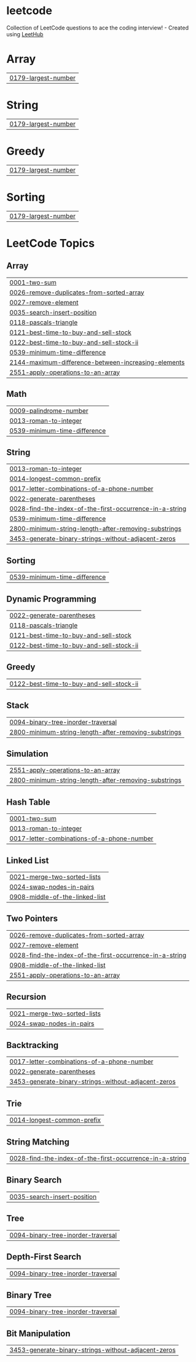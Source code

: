 # leetcode
Collection of LeetCode questions to ace the coding interview! - Created using [LeetHub](https://github.com/QasimWani/LeetHub)


# Array
|  |
| ------- |
| [0179-largest-number](https://github.com/zhal7779/leetcode/tree/master/0179-largest-number) |
# String
|  |
| ------- |
| [0179-largest-number](https://github.com/zhal7779/leetcode/tree/master/0179-largest-number) |
# Greedy
|  |
| ------- |
| [0179-largest-number](https://github.com/zhal7779/leetcode/tree/master/0179-largest-number) |
# Sorting
|  |
| ------- |
| [0179-largest-number](https://github.com/zhal7779/leetcode/tree/master/0179-largest-number) |
<!---LeetCode Topics Start-->
# LeetCode Topics
## Array
|  |
| ------- |
| [0001-two-sum](https://github.com/zhal7779/leetcode/tree/master/0001-two-sum) |
| [0026-remove-duplicates-from-sorted-array](https://github.com/zhal7779/leetcode/tree/master/0026-remove-duplicates-from-sorted-array) |
| [0027-remove-element](https://github.com/zhal7779/leetcode/tree/master/0027-remove-element) |
| [0035-search-insert-position](https://github.com/zhal7779/leetcode/tree/master/0035-search-insert-position) |
| [0118-pascals-triangle](https://github.com/zhal7779/leetcode/tree/master/0118-pascals-triangle) |
| [0121-best-time-to-buy-and-sell-stock](https://github.com/zhal7779/leetcode/tree/master/0121-best-time-to-buy-and-sell-stock) |
| [0122-best-time-to-buy-and-sell-stock-ii](https://github.com/zhal7779/leetcode/tree/master/0122-best-time-to-buy-and-sell-stock-ii) |
| [0539-minimum-time-difference](https://github.com/zhal7779/leetcode/tree/master/0539-minimum-time-difference) |
| [2144-maximum-difference-between-increasing-elements](https://github.com/zhal7779/leetcode/tree/master/2144-maximum-difference-between-increasing-elements) |
| [2551-apply-operations-to-an-array](https://github.com/zhal7779/leetcode/tree/master/2551-apply-operations-to-an-array) |
## Math
|  |
| ------- |
| [0009-palindrome-number](https://github.com/zhal7779/leetcode/tree/master/0009-palindrome-number) |
| [0013-roman-to-integer](https://github.com/zhal7779/leetcode/tree/master/0013-roman-to-integer) |
| [0539-minimum-time-difference](https://github.com/zhal7779/leetcode/tree/master/0539-minimum-time-difference) |
## String
|  |
| ------- |
| [0013-roman-to-integer](https://github.com/zhal7779/leetcode/tree/master/0013-roman-to-integer) |
| [0014-longest-common-prefix](https://github.com/zhal7779/leetcode/tree/master/0014-longest-common-prefix) |
| [0017-letter-combinations-of-a-phone-number](https://github.com/zhal7779/leetcode/tree/master/0017-letter-combinations-of-a-phone-number) |
| [0022-generate-parentheses](https://github.com/zhal7779/leetcode/tree/master/0022-generate-parentheses) |
| [0028-find-the-index-of-the-first-occurrence-in-a-string](https://github.com/zhal7779/leetcode/tree/master/0028-find-the-index-of-the-first-occurrence-in-a-string) |
| [0539-minimum-time-difference](https://github.com/zhal7779/leetcode/tree/master/0539-minimum-time-difference) |
| [2800-minimum-string-length-after-removing-substrings](https://github.com/zhal7779/leetcode/tree/master/2800-minimum-string-length-after-removing-substrings) |
| [3453-generate-binary-strings-without-adjacent-zeros](https://github.com/zhal7779/leetcode/tree/master/3453-generate-binary-strings-without-adjacent-zeros) |
## Sorting
|  |
| ------- |
| [0539-minimum-time-difference](https://github.com/zhal7779/leetcode/tree/master/0539-minimum-time-difference) |
## Dynamic Programming
|  |
| ------- |
| [0022-generate-parentheses](https://github.com/zhal7779/leetcode/tree/master/0022-generate-parentheses) |
| [0118-pascals-triangle](https://github.com/zhal7779/leetcode/tree/master/0118-pascals-triangle) |
| [0121-best-time-to-buy-and-sell-stock](https://github.com/zhal7779/leetcode/tree/master/0121-best-time-to-buy-and-sell-stock) |
| [0122-best-time-to-buy-and-sell-stock-ii](https://github.com/zhal7779/leetcode/tree/master/0122-best-time-to-buy-and-sell-stock-ii) |
## Greedy
|  |
| ------- |
| [0122-best-time-to-buy-and-sell-stock-ii](https://github.com/zhal7779/leetcode/tree/master/0122-best-time-to-buy-and-sell-stock-ii) |
## Stack
|  |
| ------- |
| [0094-binary-tree-inorder-traversal](https://github.com/zhal7779/leetcode/tree/master/0094-binary-tree-inorder-traversal) |
| [2800-minimum-string-length-after-removing-substrings](https://github.com/zhal7779/leetcode/tree/master/2800-minimum-string-length-after-removing-substrings) |
## Simulation
|  |
| ------- |
| [2551-apply-operations-to-an-array](https://github.com/zhal7779/leetcode/tree/master/2551-apply-operations-to-an-array) |
| [2800-minimum-string-length-after-removing-substrings](https://github.com/zhal7779/leetcode/tree/master/2800-minimum-string-length-after-removing-substrings) |
## Hash Table
|  |
| ------- |
| [0001-two-sum](https://github.com/zhal7779/leetcode/tree/master/0001-two-sum) |
| [0013-roman-to-integer](https://github.com/zhal7779/leetcode/tree/master/0013-roman-to-integer) |
| [0017-letter-combinations-of-a-phone-number](https://github.com/zhal7779/leetcode/tree/master/0017-letter-combinations-of-a-phone-number) |
## Linked List
|  |
| ------- |
| [0021-merge-two-sorted-lists](https://github.com/zhal7779/leetcode/tree/master/0021-merge-two-sorted-lists) |
| [0024-swap-nodes-in-pairs](https://github.com/zhal7779/leetcode/tree/master/0024-swap-nodes-in-pairs) |
| [0908-middle-of-the-linked-list](https://github.com/zhal7779/leetcode/tree/master/0908-middle-of-the-linked-list) |
## Two Pointers
|  |
| ------- |
| [0026-remove-duplicates-from-sorted-array](https://github.com/zhal7779/leetcode/tree/master/0026-remove-duplicates-from-sorted-array) |
| [0027-remove-element](https://github.com/zhal7779/leetcode/tree/master/0027-remove-element) |
| [0028-find-the-index-of-the-first-occurrence-in-a-string](https://github.com/zhal7779/leetcode/tree/master/0028-find-the-index-of-the-first-occurrence-in-a-string) |
| [0908-middle-of-the-linked-list](https://github.com/zhal7779/leetcode/tree/master/0908-middle-of-the-linked-list) |
| [2551-apply-operations-to-an-array](https://github.com/zhal7779/leetcode/tree/master/2551-apply-operations-to-an-array) |
## Recursion
|  |
| ------- |
| [0021-merge-two-sorted-lists](https://github.com/zhal7779/leetcode/tree/master/0021-merge-two-sorted-lists) |
| [0024-swap-nodes-in-pairs](https://github.com/zhal7779/leetcode/tree/master/0024-swap-nodes-in-pairs) |
## Backtracking
|  |
| ------- |
| [0017-letter-combinations-of-a-phone-number](https://github.com/zhal7779/leetcode/tree/master/0017-letter-combinations-of-a-phone-number) |
| [0022-generate-parentheses](https://github.com/zhal7779/leetcode/tree/master/0022-generate-parentheses) |
| [3453-generate-binary-strings-without-adjacent-zeros](https://github.com/zhal7779/leetcode/tree/master/3453-generate-binary-strings-without-adjacent-zeros) |
## Trie
|  |
| ------- |
| [0014-longest-common-prefix](https://github.com/zhal7779/leetcode/tree/master/0014-longest-common-prefix) |
## String Matching
|  |
| ------- |
| [0028-find-the-index-of-the-first-occurrence-in-a-string](https://github.com/zhal7779/leetcode/tree/master/0028-find-the-index-of-the-first-occurrence-in-a-string) |
## Binary Search
|  |
| ------- |
| [0035-search-insert-position](https://github.com/zhal7779/leetcode/tree/master/0035-search-insert-position) |
## Tree
|  |
| ------- |
| [0094-binary-tree-inorder-traversal](https://github.com/zhal7779/leetcode/tree/master/0094-binary-tree-inorder-traversal) |
## Depth-First Search
|  |
| ------- |
| [0094-binary-tree-inorder-traversal](https://github.com/zhal7779/leetcode/tree/master/0094-binary-tree-inorder-traversal) |
## Binary Tree
|  |
| ------- |
| [0094-binary-tree-inorder-traversal](https://github.com/zhal7779/leetcode/tree/master/0094-binary-tree-inorder-traversal) |
## Bit Manipulation
|  |
| ------- |
| [3453-generate-binary-strings-without-adjacent-zeros](https://github.com/zhal7779/leetcode/tree/master/3453-generate-binary-strings-without-adjacent-zeros) |
<!---LeetCode Topics End-->